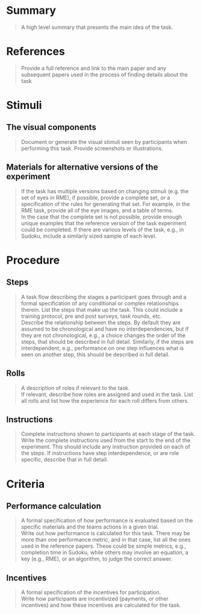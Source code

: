  # Summary
> A high level summary that presents the main idea of the task.

# References
> Provide a full reference and link to the main paper and any subsequent papers used in the process of finding details about the task

# Stimuli
## The visual components
> Document or generate the visual stimuli seen by participants when performing this task. Provide screenshots or illustrations.

## Materials for alternative versions of the experiment 
> If the task has multiple versions based on changing stimuli (e.g. the set of eyes in RME), if possible, provide a complete set, or a specification of the rules for generating that set. For example, in the RME task, provide all of the eye images, and a table of terms.  
> In the case that the complete set is not possible, provide enough unique examples that the reference version of the task experiment could be completed. If there are various levels of the task, e.g., in Sudoku, include a similarly sized sample of each level.

# Procedure
## Steps
> A task flow describing the stages a participant goes through and a formal specification of any conditional or complex relationships therein. 
> List the steps that make up the task. This could include a training protocol, pre and post surveys, task rounds, etc.  
> Describe the relationship between the steps. By default they are assumed to be chronological and have no interdependencies, but if they are not chronological, e.g., a choice changes the order of the steps, that should be described in full detail. Similarly, if the steps are interdependent, e.g., performance on one step influences what is seen on another step, this should be described in full detail.

## Rolls 
> A description of roles if relevant to the task.  
> If relevant, describe how roles are assigned and used in the task. List all rolls and list how the experience for each roll differs from others.

## Instructions
> Complete instructions shown to participants at each stage of the task.  
> Write the complete instructions used from the start to the end of the experiment. This should include any instruction provided on each of the steps. If instructions have step interdependence, or are role specific, describe that in full detail.

# Criteria
## Performance calculation
> A formal specification of how performance is evaluated based on the specific materials and the teams actions in a given trial.  
> Write out how performance is calculated for this task. There may be more than one performance metric, and in that case, list all the ones used in the reference papers. These could be simple metrics, e.g., completion time in Sudoku, while others may involve an equation, a key (e.g., RME), or an algorithm, to judge the correct answer.

## Incentives
> A formal specification of the incentives for participation.   
> Write how participants are incentivized (payments, or other incentives) and how these incentives are calculated for the task.
